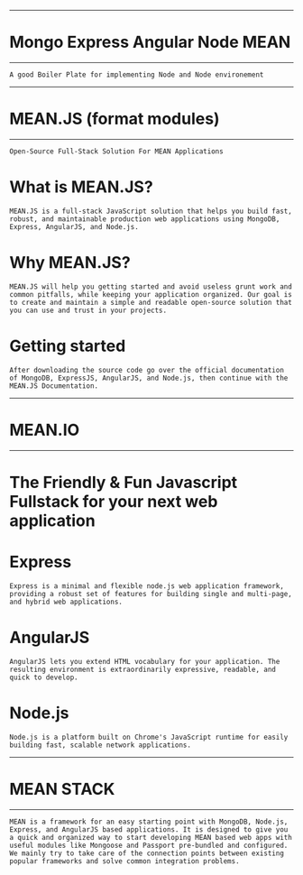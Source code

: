 ------------------------------------------------------
# Mongo Express Angular Node MEAN 
------------------------------------------------------

    A good Boiler Plate for implementing Node and Node environement

------------------------------------------------------
# MEAN.JS (format modules)
------------------------------------------------------

    Open-Source Full-Stack Solution For MEAN Applications

# What is MEAN.JS?

    MEAN.JS is a full-stack JavaScript solution that helps you build fast, robust, and maintainable production web applications using MongoDB, Express, AngularJS, and Node.js.

# Why MEAN.JS?

    MEAN.JS will help you getting started and avoid useless grunt work and common pitfalls, while keeping your application organized. Our goal is to create and maintain a simple and readable open-source solution that you can use and trust in your projects.

# Getting started

    After downloading the source code go over the official documentation of MongoDB, ExpressJS, AngularJS, and Node.js, then continue with the MEAN.JS Documentation.


------------------------------------------------------
# MEAN.IO
------------------------------------------------------

# The Friendly & Fun Javascript Fullstack for your next web application

# Express
    Express is a minimal and flexible node.js web application framework, providing a robust set of features for building single and multi-page, and hybrid web applications.

# AngularJS
    AngularJS lets you extend HTML vocabulary for your application. The resulting environment is extraordinarily expressive, readable, and quick to develop.

# Node.js
    Node.js is a platform built on Chrome's JavaScript runtime for easily building fast, scalable network applications.


------------------------------------------------------
# MEAN STACK
------------------------------------------------------

    MEAN is a framework for an easy starting point with MongoDB, Node.js, Express, and AngularJS based applications. It is designed to give you a quick and organized way to start developing MEAN based web apps with useful modules like Mongoose and Passport pre-bundled and configured. We mainly try to take care of the connection points between existing popular frameworks and solve common integration problems.